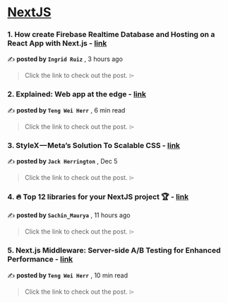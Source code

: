 
<h1><a href=https://medium.com/tag/nextjs/recommended target="_blank" rel="noopener noreferrer">NextJS</a></h1>
<h3>1. How create Firebase Realtime Database and Hosting on a React App with Next.js - <a href=https://medium.com/@injuli/how-create-firebase-realtime-database-and-hosting-on-a-react-app-with-next-js-d82ee0900098?source=tag_recommended_feed---------0-84----------nextjs----------3fe340f4_ee33_4f83_bc7b_b77315b5da43------- target="_blank" rel="noopener noreferrer">link</a></h3>

✍️ **posted by `Ingrid Ruiz`** <date> , 3 hours ago</date>

<blockquote>Click the link to check out the post. ⌲</blockquote>

<h3>2. Explained: Web app at the edge - <a href=https://medium.com/gitconnected/explained-web-app-at-the-edge-fb391985a0a5?source=tag_recommended_feed---------1-107----------nextjs----------3fe340f4_ee33_4f83_bc7b_b77315b5da43------- target="_blank" rel="noopener noreferrer">link</a></h3>

✍️ **posted by `Teng Wei Herr`** <date> , 6 min read</date>

<blockquote>Click the link to check out the post. ⌲</blockquote>

<h3>3. StyleX — Meta’s Solution To Scalable CSS - <a href=https://medium.com/@jherr2020/stylex-metas-solution-to-scalable-css-0e06972d9bc4?source=tag_recommended_feed---------2-85----------nextjs----------3fe340f4_ee33_4f83_bc7b_b77315b5da43------- target="_blank" rel="noopener noreferrer">link</a></h3>

✍️ **posted by `Jack Herrington`** <date> , Dec 5</date>

<blockquote>Click the link to check out the post. ⌲</blockquote>

<h3>4. 🔥 Top 12 libraries for your NextJS project 🏆 - <a href=https://medium.com/@nitinmaurya969543/top-12-libraries-for-your-nextjs-project-29ab2c44e745?source=tag_recommended_feed---------3-84----------nextjs----------3fe340f4_ee33_4f83_bc7b_b77315b5da43------- target="_blank" rel="noopener noreferrer">link</a></h3>

✍️ **posted by `Sachin_Maurya`** <date> , 11 hours ago</date>

<blockquote>Click the link to check out the post. ⌲</blockquote>

<h3>5. Next.js Middleware: Server-side A/B Testing for Enhanced Performance - <a href=https://medium.com/gitconnected/next-js-middleware-server-side-a-b-testing-for-enhanced-performance-f13ed0aa0b40?source=tag_recommended_feed---------4-107----------nextjs----------3fe340f4_ee33_4f83_bc7b_b77315b5da43------- target="_blank" rel="noopener noreferrer">link</a></h3>

✍️ **posted by `Teng Wei Herr`** <date> , 10 min read</date>

<blockquote>Click the link to check out the post. ⌲</blockquote>

